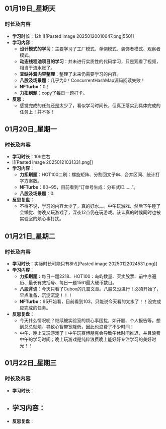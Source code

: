## 01月19日_星期天
### 时长及内容
- **学习时长**：12h
  ![[Pasted image 20250120010647.png|550]]
- **学习内容**：
	- **设计模式的学习**：主要学习了工厂模式、单例模式、装饰者模式、观察者模式。
	- **动态线程池项目的学习**：并未进行实质性的代码学习，只是观看了视频，相当于流水账了。
	- **查缺补漏内容整理**：整理了未来仍需要学习的内容。
	- **八股及场景题**：几乎为0！ConcurrentHashMap源码阅读失败！
	- **NFTurbo**：0！
	- **力扣刷题**：copy了每日一题打卡。
- **反思**：
	- 感觉完成的任务还是太少了，看似学习时间长，但真正落实到具体完成的任务上！并不多！

## 01月20日_星期一
### 时长及内容
- **学习时长**：10h左右
- ![[Pasted image 20250121031331.png]]
- **学习内容**：
	- **力扣刷题**：HOT100二刷：螺旋矩阵、分割回文子串、合并区间、统计打字方案数。
	- **NFTurbo**：80~95，目前看到“订单号生成：分布式ID……”。
	- **八股及场景题**：0.
- **反思复盘：**
	- 不得不说，学习的内容太少了，真的好水。。。中午玩游戏、然后下午睡了会懒觉、傍晚又玩游戏了，深夜12点仍在玩游戏。该认真的时候同时也被实验室的烦心事打扰。

## 01月21日_星期二
### 时长及内容
- **学习时长**：实际时长可能只有8h![[Pasted image 20250122024531.png]]
- **学习内容**：
	- **力扣刷题**：每日一题2218、HOT100：岛屿数量、买卖股票、前中序遍历、最长有效括号、每日一题1561最大硬币数目。
	- **八股背诵**：今天只看了Cubox的几篇文章。八股又没进行！必须开始了，早点准备，沉淀沉淀！！！
	- **NFTurbo**：95开始看，目前看到103，只能说今天看的太水了！！没完成应完成的任务。
- **反思复盘：**
	- 今天什么情况呢？继续被实验室的烦心事困扰，如开题、个人报告等，想到总总就烦，导致心智带宽降低，因此也浪费了不少时间！
	- 中午、晚上又玩游戏了！中午玩赛博朋克会导致午休时间推迟，并且浪费中午的学习时间；晚上玩游戏是纯粹浪费晚上能好好专注学习的美好时光！！

## 01月22日_星期三
### 时长及内容
- **学习时长**：
- **学习内容**：
	- 
- **反思复盘**：


